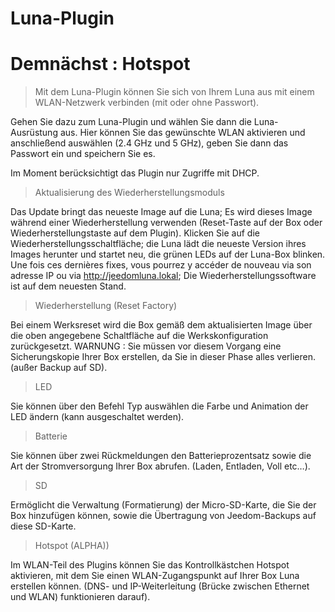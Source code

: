 # Luna-Plugin

# Demnächst : Hotspot

> Mit dem Luna-Plugin können Sie sich von Ihrem Luna aus mit einem WLAN-Netzwerk verbinden (mit oder ohne Passwort).

Gehen Sie dazu zum Luna-Plugin und wählen Sie dann die Luna-Ausrüstung aus. Hier können Sie das gewünschte WLAN aktivieren und anschließend auswählen (2.4 GHz und 5 GHz), geben Sie dann das Passwort ein und speichern Sie es.

Im Moment berücksichtigt das Plugin nur Zugriffe mit DHCP.

> Aktualisierung des Wiederherstellungsmoduls

Das Update bringt das neueste Image auf die Luna; Es wird dieses Image während einer Wiederherstellung verwenden (Reset-Taste auf der Box oder Wiederherstellungstaste auf dem Plugin).
Klicken Sie auf die Wiederherstellungsschaltfläche; die Luna lädt die neueste Version ihres Images herunter und startet neu, die grünen LEDs auf der Luna-Box blinken. 
Une fois ces dernières fixes, vous pourrez y accéder de nouveau via son adresse IP ou via http://jeedomluna.lokal; Die Wiederherstellungssoftware ist auf dem neuesten Stand.

> Wiederherstellung (Reset Factory)

Bei einem Werksreset wird die Box gemäß dem aktualisierten Image über die oben angegebene Schaltfläche auf die Werkskonfiguration zurückgesetzt. WARNUNG : Sie müssen vor diesem Vorgang eine Sicherungskopie Ihrer Box erstellen, da Sie in dieser Phase alles verlieren. (außer Backup auf SD).

> LED

Sie können über den Befehl Typ auswählen die Farbe und Animation der LED ändern (kann ausgeschaltet werden).

> Batterie

Sie können über zwei Rückmeldungen den Batterieprozentsatz sowie die Art der Stromversorgung Ihrer Box abrufen. (Laden, Entladen, Voll etc…).

> SD

Ermöglicht die Verwaltung (Formatierung) der Micro-SD-Karte, die Sie der Box hinzufügen können, sowie die Übertragung von Jeedom-Backups auf diese SD-Karte.

> Hotspot (ALPHA))

Im WLAN-Teil des Plugins können Sie das Kontrollkästchen Hotspot aktivieren, mit dem Sie einen WLAN-Zugangspunkt auf Ihrer Box Luna erstellen können. (DNS- und IP-Weiterleitung (Brücke zwischen Ethernet und WLAN) funktionieren darauf).